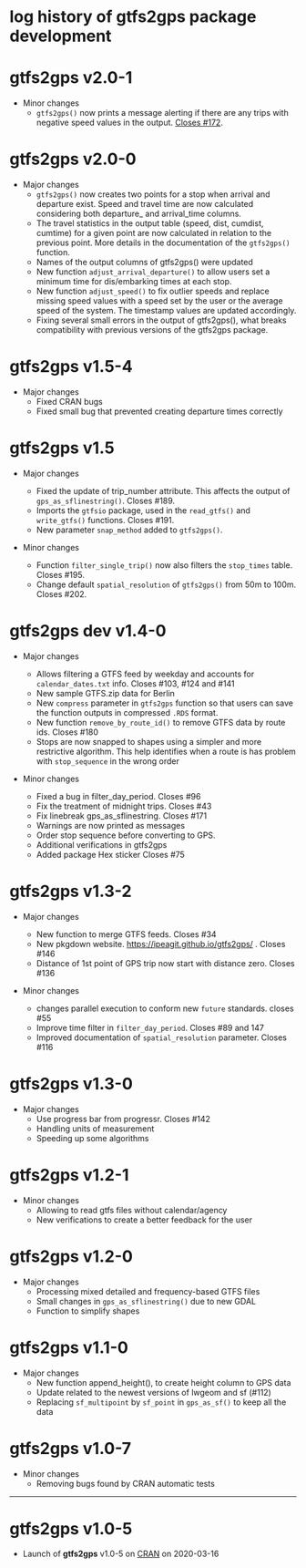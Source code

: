 # log history of gtfs2gps package development




# gtfs2gps v2.0-1

* Minor changes
  * `gtfs2gps()` now prints a message alerting if there are any trips with negative speed values in the output. [Closes #172](https://github.com/ipeaGIT/gtfs2gps/issues/172).




# gtfs2gps v2.0-0
* Major changes
  * `gtfs2gps()` now creates two points for a stop when arrival and departure exist. Speed and travel time are now calculated considering both departure_ and arrival_time columns.
  * The travel statistics in the output table (speed, dist, cumdist, cumtime) for a given point are now calculated in relation to the previous point. More details in the documentation of the `gtfs2gps()` function.
  * Names of the output columns of gtfs2gps() were updated
  * New function `adjust_arrival_departure()` to allow users set a minimum time for dis/embarking times at each stop.
  * New function `adjust_speed()` to fix outlier speeds and replace missing speed values with a speed set by the user or the average speed of the system. The timestamp values are updated accordingly.
  * Fixing several small errors in the output of gtfs2gps(), what breaks compatibility with previous versions of the gtfs2gps package.




# gtfs2gps v1.5-4
* Major changes
  * Fixed CRAN bugs
  * Fixed small bug that prevented creating departure times correctly



# gtfs2gps v1.5

* Major changes
  * Fixed the update of trip_number attribute. This affects the output of `gps_as_sflinestring()`. Closes #189.
  * Imports the `gtfsio` package, used in the `read_gtfs()` and `write_gtfs()` functions. Closes #191.
  * New parameter `snap_method` added to `gtfs2gps()`.

* Minor changes
  * Function `filter_single_trip()` now also filters the `stop_times` table. Closes #195.
  * Change default `spatial_resolution` of `gtfs2gps()` from 50m to 100m. Closes #202.



# gtfs2gps dev v1.4-0

* Major changes
  - Allows filtering a GTFS feed by weekday and accounts for `calendar_dates.txt` info. Closes #103, #124 and #141
  - New sample GTFS.zip data for Berlin
  - New `compress` parameter in `gtfs2gps` function so that users can save the function outputs in compressed `.RDS` format.
  - New function `remove_by_route_id()` to remove GTFS data by route ids. Closes #180
  - Stops are now snapped to shapes using a simpler and more restrictive algorithm. This help identifies when a route is has problem with `stop_sequence` in the wrong order

* Minor changes
  * Fixed a bug in filter_day_period. Closes #96
  * Fix the treatment of midnight trips. Closes #43
  * Fix linebreak gps_as_sflinestring. Closes #171
  * Warnings are now printed as messages
  * Order stop sequence before converting to GPS.
  * Additional verifications in gtfs2gps
  * Added package Hex sticker Closes #75



# gtfs2gps v1.3-2

* Major changes
  * New function to merge GTFS feeds. Closes #34
  * New pkgdown website. https://ipeagit.github.io/gtfs2gps/ . Closes #146
  * Distance of 1st point of GPS trip now start with distance zero. Closes #136

* Minor changes
  * changes parallel execution to conform new `future` standards. closes #55
  * Improve time filter in `filter_day_period`. Closes #89 and 147
  * Improved documentation of  `spatial_resolution` parameter. Closes #116


# gtfs2gps v1.3-0

* Major changes
  * Use progress bar from progressr. Closes #142
  * Handling units of measurement
  * Speeding up some algorithms


# gtfs2gps v1.2-1

* Minor changes
  * Allowing to read gtfs files without calendar/agency
  * New verifications to create a better feedback for the user


# gtfs2gps v1.2-0

* Major changes
  * Processing mixed detailed and frequency-based GTFS files
  * Small changes in `gps_as_sflinestring()` due to new GDAL
  * Function to simplify shapes


# gtfs2gps v1.1-0

* Major changes
  * New function append_height(), to create height column to GPS data
  * Update related to the newest versions of lwgeom and sf (#112)
  * Replacing `sf_multipoint` by `sf_point` in `gps_as_sf()` to keep all the data


# gtfs2gps v1.0-7

* Minor changes
  * Removing bugs found by CRAN automatic tests

-------------------------------------------------------
# gtfs2gps v1.0-5

* Launch of **gtfs2gps** v1.0-5 on [CRAN](https://CRAN.R-project.org/package=gtfs2gps) on 2020-03-16
